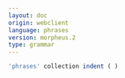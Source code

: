 ```yaml
---
layout: doc
origin: webclient
language: phrases
version: morpheus.2
type: grammar
---
```



```js
'phrases' collection indent ( )
```
```
